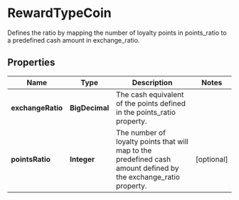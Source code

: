 

# RewardTypeCoin

Defines the ratio by mapping the number of loyalty points in points_ratio to a predefined cash amount in exchange_ratio.

## Properties

| Name | Type | Description | Notes |
|------------ | ------------- | ------------- | -------------|
|**exchangeRatio** | **BigDecimal** | The cash equivalent of the points defined in the points_ratio property. |  |
|**pointsRatio** | **Integer** | The number of loyalty points that will map to the predefined cash amount defined by the exchange_ratio property. |  [optional] |



